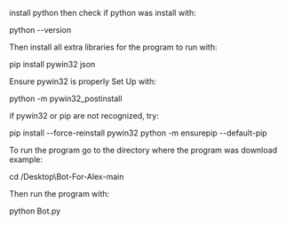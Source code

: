 install python then check if python was install with:

python --version

Then install all extra libraries for the program to run with:

pip install pywin32 json

Ensure pywin32 is properly Set Up with:

python -m pywin32_postinstall

if pywin32 or pip are not recognized, try:

pip install --force-reinstall pywin32
python -m ensurepip --default-pip

To run the program go to the directory where the program was download example:

cd /Desktop\Bot-For-Alex-main

Then run the program with:

python Bot.py
